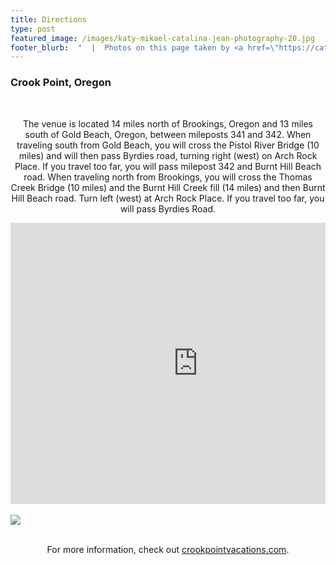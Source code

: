 ```yaml
---
title: Directions
type: post
featured_image: /images/katy-mikael-catalina-jean-photography-20.jpg
footer_blurb:  "  |  Photos on this page taken by <a href=\"https://catalinajean.com\" target=\"_blank\">Catalina Jean Photography</a>"
---
```


<section class="section-reservation bg1-pattern p-t-100 p-b-113">
    <div class="container">
        <div class="row">
            <div class="col-lg-12 p-b-30">
                <div class="t-center">
                    <h3 class="tit3 t-center m-b-35 m-t-2">
                        Crook Point, Oregon
                    </h3>
                </div>
                <br>
                <p style="text-align: center">The venue is located 14 miles north of Brookings, Oregon and 13 miles south of Gold Beach, Oregon, between mileposts 341 and 342. When traveling south from Gold Beach, you will cross the Pistol River Bridge (10 miles) and will then pass Byrdies road, turning right (west) on Arch Rock Place. If you travel too far, you will pass milepost 342 and Burnt Hill Beach road. When traveling north from Brookings, you will cross the Thomas Creek Bridge (10 miles) and the Burnt Hill Creek fill (14 miles) and then Burnt Hill Beach road. Turn left (west) at Arch Rock Place. If you travel too far, you will pass Byrdies Road.</p>
            </div>
        </div>
        <div class="row">
            <!-- Map -->
            <div class="container">
                <div style="overflow:hidden; margin:0 auto; display:block;">
                    <iframe src="https://www.google.com/maps/embed?pb=!1m14!1m8!1m3!1d5906.505326483536!2d-124.4178203!3d42.2517766!3m2!1i1024!2i768!4f13.1!3m3!1m2!1s0x54dab8a522375727%3A0x9a4bf7d2dc8d3f9d!2sCrook+Point!5e0!3m2!1sen!2sus!4v1533624822460" width="600" height="450" frameborder="0" style="border:0; display:block;margin: 0 auto;" allowfullscreen=""></iframe>
                </div>
            </div>
        </div>
        <br>
        <div class="row">
            <img src="/images/crookPointMap.jpg" style="margin: 0 auto;">
        </div>
        <br>
        <div class="row" style="overflow:hidden; margin:0 auto; display:block;">
            <p style="text-align: center">For more information, check out <a style="text-decoration: underline" href="http://crookpointvacations.com">crookpointvacations.com</a>.</p>
        </div>
    </div>
</section>